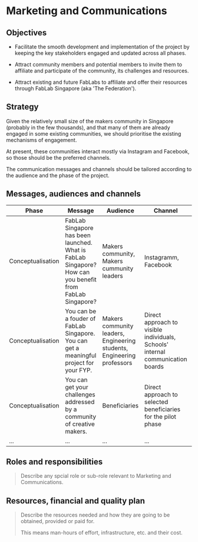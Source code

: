 # Marketing and Communications

## Objectives

* Facilitate the smooth development and implementation of the project by keeping the key stakeholders engaged and updated across all phases.

* Attract community members and potential members to invite them to affiliate and participate of the community, its challenges and resources.

* Attract existing and future FabLabs to affiliate and offer their resources through FabLab Singapore (aka 'The Federation').

## Strategy

Given the relatively small size of the makers community in Singapore (probably in the few thousands), and that many of them are already engaged in some existing communities, we should prioritise the existing mechanisms of engagement.

At present, these communities interact mostly via Instagram and Facebook, so those should be the preferred channels.

The communication messages and channels should be tailored according to the audience and the phase of the project.

## Messages, audiences and channels

| Phase             | Message                                                                                                          | Audience                                                               | Channel                                                                        | Frequency      |
| ----------------- | ---------------------------------------------------------------------------------------------------------------- | ---------------------------------------------------------------------- | ------------------------------------------------------------------------------ | -------------- |
| Conceptualisation | FabLab Singapore has been launched.<br/>What is FabLab Singapore?<br/>How can you benefit from FabLab Singapore? | Makers community, Makers cummunity leaders                             | Instagramm, Facebook                                                           | Twice per week |
| Conceptualisation | You can be a fouder of FabLab Singapore.<br/>You can get a meaningful project for your FYP.                      | Makers community leaders, Engineering students, Engineering professors | Direct approach to visible individuals, Schools' internal communication boards | Twice per week |
| Conceptualisation | You can get your challenges addressed by a community of creative makers.                                         | Beneficiaries                                                          | Direct approach to selected beneficiaries for the pilot phase                  | Once per week  |
| ...               | ...                                                                                                              | ...                                                                    | ...                                                                            | ...            |

## Roles and responsibilities

> Describe any spcial role or sub-role relevant to Marketing and Communications.

## Resources, financial and quality plan

> Describe the resources needed and how they are going to be obtained, provided or paid for.
> 
> This means man-hours of effort, infrastructure, etc. and their cost.
